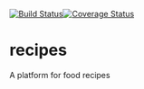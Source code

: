 [![Build Status](https://travis-ci.org/Oghenemaro/recipes.svg?branch=database_setup)](https://travis-ci.org/Oghenemaro/recipes)[![Coverage Status](https://coveralls.io/repos/github/Oghenemaro/recipes/badge.svg?branch=gh-pages)](https://coveralls.io/github/Oghenemaro/recipes?branch=gh-pages)
# recipes
A platform for food recipes
